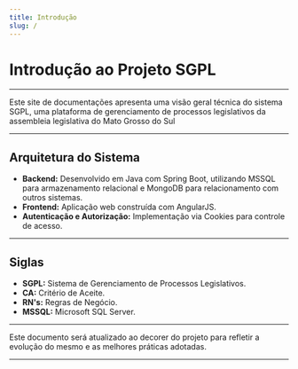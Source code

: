```yaml
---
title: Introdução
slug: /
---
```


# Introdução ao Projeto SGPL

---

Este site de documentações apresenta uma visão geral técnica do sistema SGPL, uma plataforma de gerenciamento de processos legislativos da assembleia legislativa do Mato Grosso do Sul

---

## Arquitetura do Sistema

- **Backend:** Desenvolvido em Java com Spring Boot, utilizando MSSQL para armazenamento relacional e MongoDB para relacionamento com outros sistemas.
- **Frontend:** Aplicação web construída com AngularJS.
- **Autenticação e Autorização:** Implementação via Cookies para controle de acesso.

---

## Siglas

- **SGPL:** Sistema de Gerenciamento de Processos Legislativos.
- **CA:** Critério de Aceite.
- **RN's:** Regras de Negócio.
- **MSSQL:** Microsoft SQL Server.

---

Este documento será atualizado ao decorer do projeto para refletir a evolução do mesmo e as melhores práticas adotadas.

---
